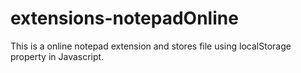 # extensions-notepadOnline
This is a online notepad extension and stores file using localStorage property in Javascript.
